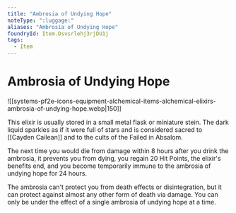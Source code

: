 ```yaml
---
title: "Ambrosia of Undying Hope"
noteType: ":luggage:"
aliases: "Ambrosia of Undying Hope"
foundryId: Item.Dsvsrlehj3rjDU1j
tags:
  - Item
---
```


# Ambrosia of Undying Hope
![[systems-pf2e-icons-equipment-alchemical-items-alchemical-elixirs-ambrosia-of-undying-hope.webp|150]]

This elixir is usually stored in a small metal flask or miniature stein. The dark liquid sparkles as if it were full of stars and is considered sacred to [[Cayden Cailean]] and to the cults of the Failed in Absalom.

The next time you would die from damage within 8 hours after you drink the ambrosia, it prevents you from dying, you regain 20 Hit Points, the elixir's benefits end, and you become temporarily immune to the ambrosia of undying hope for 24 hours.

The ambrosia can't protect you from death effects or disintegration, but it can protect against almost any other form of death via damage. You can only be under the effect of a single ambrosia of undying hope at a time.
